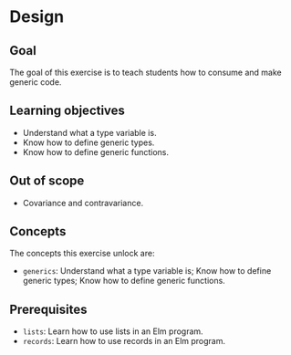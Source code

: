 # Design

## Goal

The goal of this exercise is to teach students how to consume and make generic code.

## Learning objectives

- Understand what a type variable is.
- Know how to define generic types.
- Know how to define generic functions.

## Out of scope

- Covariance and contravariance.

## Concepts

The concepts this exercise unlock are:

- `generics`: Understand what a type variable is; Know how to define generic types; Know how to define generic functions.

## Prerequisites

- `lists`: Learn how to use lists in an Elm program.
- `records`: Learn how to use records in an Elm program.
